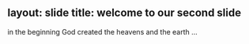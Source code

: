 layout: slide
title: welcome to our second slide
----
in the beginning God created the heavens and the earth ...
